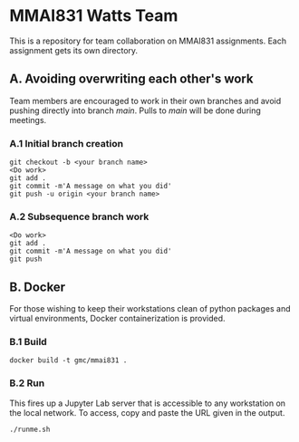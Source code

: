 # MMAI831 Watts Team

This is a repository for team collaboration on MMAI831 assignments.
Each assignment gets its own directory.

## A. Avoiding overwriting each other's work

Team members are encouraged to work in their own branches and avoid pushing
directly into branch *main*. Pulls to *main* will be done during meetings.

### A.1 Initial branch creation
```
git checkout -b <your branch name>
<Do work>
git add .
git commit -m'A message on what you did'
git push -u origin <your branch name>
```

### A.2 Subsequence branch work

```
<Do work>
git add .
git commit -m'A message on what you did'
git push
```

## B. Docker

For those wishing to keep their workstations clean of python packages and
virtual environments, Docker containerization is provided.

### B.1 Build

```
docker build -t gmc/mmai831 .
```

### B.2 Run

This fires up a Jupyter Lab server that is accessible to any workstation on the
local network. To access, copy and paste the URL given in the output.
```
./runme.sh
```
